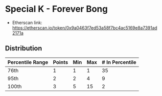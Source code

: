 # Special K - Forever Bong

- Etherscan link: https://etherscan.io/token/0x9a0463f7ed53a58f7bc4ac5169e8a7391ad2171a

## Distribution 
| Percentile Range | Points | Min | Max | # In Percentile |
|--|--------|-----|-----|----------|
| 76th | 1 | 1 | 1  | 35
| 95th | 2 | 2 | 4  | 9
| 100th| 3 | 5 | 15 | 2